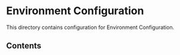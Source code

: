 # Environment Configuration

This directory contains configuration for Environment Configuration.

## Contents




